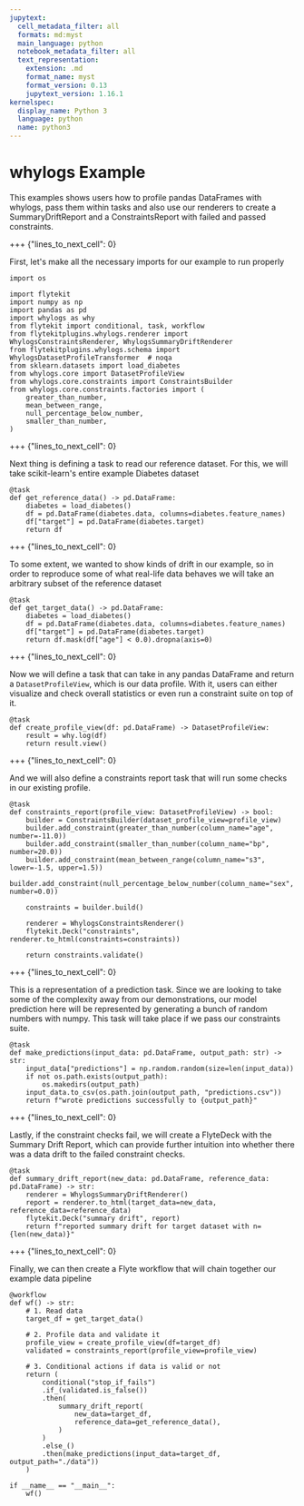 ```yaml
---
jupytext:
  cell_metadata_filter: all
  formats: md:myst
  main_language: python
  notebook_metadata_filter: all
  text_representation:
    extension: .md
    format_name: myst
    format_version: 0.13
    jupytext_version: 1.16.1
kernelspec:
  display_name: Python 3
  language: python
  name: python3
---
```


# whylogs Example

This examples shows users how to profile pandas DataFrames with whylogs,
pass them within tasks and also use our renderers to create a SummaryDriftReport
and a ConstraintsReport with failed and passed constraints.

+++ {"lines_to_next_cell": 0}

First, let's make all the necessary imports for our example to run properly

```{code-cell}
import os

import flytekit
import numpy as np
import pandas as pd
import whylogs as why
from flytekit import conditional, task, workflow
from flytekitplugins.whylogs.renderer import WhylogsConstraintsRenderer, WhylogsSummaryDriftRenderer
from flytekitplugins.whylogs.schema import WhylogsDatasetProfileTransformer  # noqa
from sklearn.datasets import load_diabetes
from whylogs.core import DatasetProfileView
from whylogs.core.constraints import ConstraintsBuilder
from whylogs.core.constraints.factories import (
    greater_than_number,
    mean_between_range,
    null_percentage_below_number,
    smaller_than_number,
)
```

+++ {"lines_to_next_cell": 0}

Next thing is defining a task to read our reference dataset.
For this, we will take scikit-learn's entire example Diabetes dataset

```{code-cell}
@task
def get_reference_data() -> pd.DataFrame:
    diabetes = load_diabetes()
    df = pd.DataFrame(diabetes.data, columns=diabetes.feature_names)
    df["target"] = pd.DataFrame(diabetes.target)
    return df
```

+++ {"lines_to_next_cell": 0}

To some extent, we wanted to show kinds of drift in our example,
so in order to reproduce some of what real-life data behaves
we will take an arbitrary subset of the reference dataset

```{code-cell}
@task
def get_target_data() -> pd.DataFrame:
    diabetes = load_diabetes()
    df = pd.DataFrame(diabetes.data, columns=diabetes.feature_names)
    df["target"] = pd.DataFrame(diabetes.target)
    return df.mask(df["age"] < 0.0).dropna(axis=0)
```

+++ {"lines_to_next_cell": 0}

Now we will define a task that can take in any pandas DataFrame
and return a `DatasetProfileView`, which is our data profile.
With it, users can either visualize and check overall statistics
or even run a constraint suite on top of it.

```{code-cell}
@task
def create_profile_view(df: pd.DataFrame) -> DatasetProfileView:
    result = why.log(df)
    return result.view()
```

+++ {"lines_to_next_cell": 0}

And we will also define a constraints report task
that will run some checks in our existing profile.

```{code-cell}
@task
def constraints_report(profile_view: DatasetProfileView) -> bool:
    builder = ConstraintsBuilder(dataset_profile_view=profile_view)
    builder.add_constraint(greater_than_number(column_name="age", number=-11.0))
    builder.add_constraint(smaller_than_number(column_name="bp", number=20.0))
    builder.add_constraint(mean_between_range(column_name="s3", lower=-1.5, upper=1.5))
    builder.add_constraint(null_percentage_below_number(column_name="sex", number=0.0))

    constraints = builder.build()

    renderer = WhylogsConstraintsRenderer()
    flytekit.Deck("constraints", renderer.to_html(constraints=constraints))

    return constraints.validate()
```

+++ {"lines_to_next_cell": 0}

This is a representation of a prediction task. Since we are looking
to take some of the complexity away from our demonstrations,
our model prediction here will be represented by generating a bunch of
random numbers with numpy. This task will take place if we pass our
constraints suite.

```{code-cell}
@task
def make_predictions(input_data: pd.DataFrame, output_path: str) -> str:
    input_data["predictions"] = np.random.random(size=len(input_data))
    if not os.path.exists(output_path):
        os.makedirs(output_path)
    input_data.to_csv(os.path.join(output_path, "predictions.csv"))
    return f"wrote predictions successfully to {output_path}"
```

+++ {"lines_to_next_cell": 0}

Lastly, if the constraint checks fail, we will create a FlyteDeck
with the Summary Drift Report, which can provide further intuition into
whether there was a data drift to the failed constraint checks.

```{code-cell}
@task
def summary_drift_report(new_data: pd.DataFrame, reference_data: pd.DataFrame) -> str:
    renderer = WhylogsSummaryDriftRenderer()
    report = renderer.to_html(target_data=new_data, reference_data=reference_data)
    flytekit.Deck("summary drift", report)
    return f"reported summary drift for target dataset with n={len(new_data)}"
```

+++ {"lines_to_next_cell": 0}

Finally, we can then create a Flyte workflow that will
chain together our example data pipeline

```{code-cell}
@workflow
def wf() -> str:
    # 1. Read data
    target_df = get_target_data()

    # 2. Profile data and validate it
    profile_view = create_profile_view(df=target_df)
    validated = constraints_report(profile_view=profile_view)

    # 3. Conditional actions if data is valid or not
    return (
        conditional("stop_if_fails")
        .if_(validated.is_false())
        .then(
            summary_drift_report(
                new_data=target_df,
                reference_data=get_reference_data(),
            )
        )
        .else_()
        .then(make_predictions(input_data=target_df, output_path="./data"))
    )
```

```{code-cell}
if __name__ == "__main__":
    wf()
```

